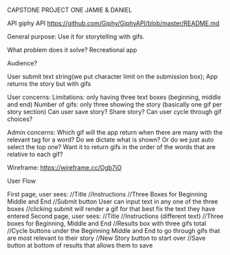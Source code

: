 CAPSTONE PROJECT ONE JAMIE & DANIEL

API
giphy API
https://github.com/Giphy/GiphyAPI/blob/master/README.md

General purpose:
Use it for storytelling with gifs.

What problem does it solve?
Recreational app

Audience?

User submit text string(we put character limit on the submission box);
App returns the story but with gifs

User concerns:
  Limitations: only having three text boxes (beginning, middle and end)
  Number of gifs: only three showing the story (basically one gif per story section)
  Can user save story? Share story?
  Can user cycle through gif choices?

Admin concerns:
  Which gif will the app return when there are many with the relevant tag for a word?
  Do we dictate what is shown? Or do we just auto select the top one? 
  Want it to return gifs in the order of the words that are relative to each gif?

Wireframe:
https://wireframe.cc/Ogb7iO



User Flow

First page, user sees:
 //Title
 //Instructions
 //Three Boxes for Beginning Middle and End
 //Submit button
User can input text in any one of the three boxes
  //clicking submit will render a gif for that best fix the text they have entered
Second page, user sees:
  //Title
  //Instructions (different text)
  //Three boxes for Beginning, Middle and End
  //Results box with three gifs total
  //Cycle buttons under the Beginning Middle and End to go through gifs that are most relevant to their story 
  //New Story button to start over
  //Save button at bottom of results that allows them to save
